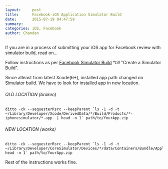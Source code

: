 ```yaml
---
layout:     post
title:      Facebook-iOS Application Simulator Build
date:       2015-07-19 04:47:59
summary:    
categories: iOS, Facebook
author: Chandan
---
```


If you are in a process of submitting your iOS app for Facebook review with simulator build, read on...

Follow instructions as per [Facebook Simulator Build](https://developers.facebook.com/docs/ios/getting-started) **till* "Create a Simulator Build".

Since atleast from latest Xcode(6+), installed app path changed on Simulator build. We have to look for installed app in new location.

###### OLD LOCATION (broken)
```
ditto -ck --sequesterRsrc --keepParent `ls -1 -d -t ~/Library/Developer/Xcode/DerivedData/*/Build/Products/*-iphonesimulator/*.app  | head -n 1` path/to/YourApp.zip
```

###### NEW LOCATION (works)
```
ditto -ck --sequesterRsrc --keepParent `ls -1 -d -t ~/Library/Developer/CoreSimulator/Devices/*/data/Containers/Bundle/Application/*/*.app| head -n 1` path/to/YourApp.zip
```

Rest of the instructions works fine.
